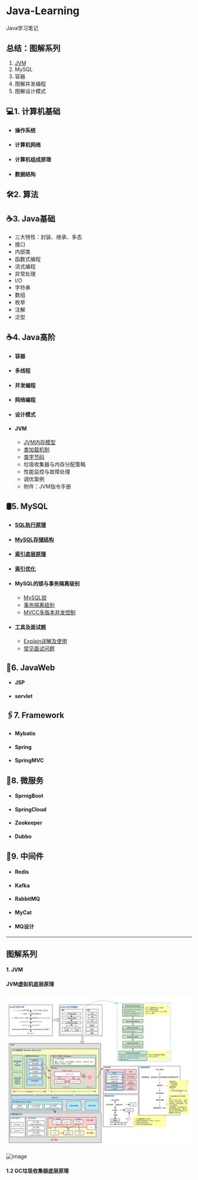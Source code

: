 # Java-Learning

Java学习笔记

## 总结：图解系列

1. [JVM](#1-jvm)
2. MySQL
3. 容器
4. 图解并发编程
5. 图解设计模式

## 💻1. 计算机基础

- #### 操作系统

- #### 计算机网络

- #### 计算机组成原理

- #### 数据结构

## 🛠2. 算法

## ☕3. Java基础

- 三大特性：封装、继承、多态
- 接口
- 内部类
- 函数式编程
- 流式编程
- 异常处理
- I/O
- 字符串
- 数组
- 枚举
- 注解
- 泛型

## ☕4. Java高阶
-   #### 容器

-   #### 多线程

-   #### 并发编程

- #### 网络编程

-   #### 设计模式

- #### JVM

  - [JVM内存模型](/JavaNote/Java高阶/JVM/JVM内存模型.md)
  - [类加载机制](/JavaNote/Java高阶/JVM/JVM.md)
  - [类字节码](/JavaNote/Java高阶/JVM/JVM内存模型.md)
  - 垃圾收集器与内存分配策略
  - 性能监控与故障处理
  - 调优案例
  - 附件：JVM指令手册

## 🛢5. MySQL

- #### [SQL执行原理](/JavaNote/MySQL/5.SQL执行原理.md)

- #### [MySQL存储结构](/JavaNote/MySQL/1.MySQL存储结构.md)

- #### [索引底层原理](/JavaNote/MySQL/2.索引底层原理.md)

- #### [索引优化](/JavaNote/MySQL/3.索引优化.md)

- #### MySQL的锁与事务隔离级别

  - [MySQL锁](/JavaNote/MySQL/6.MySQL的锁.md)
  - [事务隔离级别](/JavaNote/MySQL/7.Mysql事务隔离级别与锁机制.md)
  - [MVCC多版本并发控制](/JavaNote/MySQL/8.MVCC与BufferPool缓存机制.md)
  
- #### 工具及面试题

  - [Explain详解及使用](/JavaNote/MySQL/4.Explain详解及使用.md)
  - [常见面试问题](/JavaNote/MySQL/常见面试问题.md)

## 🌊6. JavaWeb

- #### JSP

- #### servlet

## 🖇7. Framework

- #### Mybatis

- #### Spring

- #### SpringMVC

## 🧱8. 微服务

- #### SprnigBoot

- #### SpringCloud

- #### Zookeeper

- #### Dubbo

## 🔩9. 中间件

- #### Redis

- #### Kafka

- #### RabbitMQ

- #### MyCat

- #### MQ设计



---





## 图解系列

#### 1. JVM

#### JVM虚拟机底层原理

#### ![image](https://github.com/SylviaMSY/Java-Learning/blob/main/JavaNote/%E5%9B%BE%E8%A7%A3%E7%B3%BB%E5%88%97/JVM%E5%BA%95%E5%B1%82%E5%8E%9F%E7%90%86%20.png)

![image](/JavaNote/图解系列/JVM底层原理.png)

#### 1.2 GC垃圾收集器底层原理





